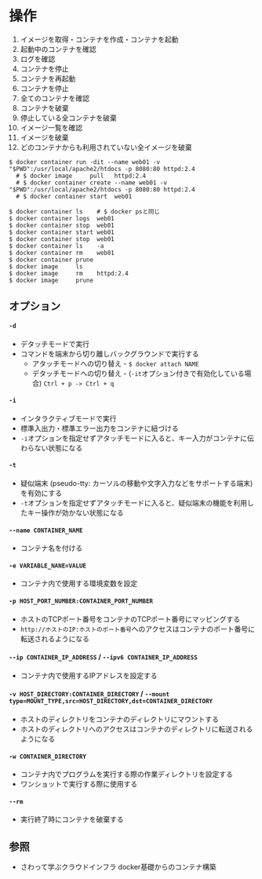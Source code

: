 # 操作
1. イメージを取得・コンテナを作成・コンテナを起動
2. 起動中のコンテナを確認
3. ログを確認
4. コンテナを停止
5. コンテナを再起動
6. コンテナを停止
7. 全てのコンテナを確認
8. コンテナを破棄
9. 停止している全コンテナを破棄
10. イメージ一覧を確認
11. イメージを破棄
12. どのコンテナからも利用されていない全イメージを破棄

```
$ docker container run -dit --name web01 -v "$PWD":/usr/local/apache2/htdocs -p 8080:80 httpd:2.4
  # $ docker image     pull   httpd:2.4
  # $ docker container create --name web01 -v "$PWD":/usr/local/apache2/htdocs -p 8080:80 httpd:2.4
  # $ docker container start  web01

$ docker container ls    # $ docker psと同じ
$ docker container logs  web01
$ docker container stop  web01
$ docker container start web01
$ docker container stop  web01
$ docker container ls    -a
$ docker container rm    web01
$ docker container prune
$ docker image     ls
$ docker image     rm    httpd:2.4
$ docker image     prune
```

## オプション
#### `-d`
- デタッチモードで実行
- コマンドを端末から切り離しバックグラウンドで実行する
  - アタッチモードへの切り替え - `$ docker attach NAME`
  - デタッチモードへの切り替え - (`-it`オプション付きで有効化している場合) `Ctrl + p -> Ctrl + q`

#### `-i`
- インタラクティブモードで実行
- 標準入出力・標準エラー出力をコンテナに紐づける
- `-i`オプションを指定せずアタッチモードに入ると、キー入力がコンテナに伝わらない状態になる

#### `-t`
- 疑似端末 (pseudo-tty: カーソルの移動や文字入力などをサポートする端末) を有効にする
- `-t`オプションを指定せずアタッチモードに入ると、疑似端末の機能を利用したキー操作が効かない状態になる

#### `--name CONTAINER_NAME`
- コンテナ名を付ける

#### `-e VARIABLE_NANE=VALUE`
- コンテナ内で使用する環境変数を設定

#### `-p HOST_PORT_NUMBER:CONTAINER_PORT_NUMBER`
- ホストのTCPポート番号をコンテナのTCPポート番号にマッピングする
- `http://ホストのIP:ホストのポート番号`へのアクセスはコンテナのポート番号に転送されるようになる

#### `--ip CONTAINER_IP_ADDRESS` / `--ipv6 CONTAINER_IP_ADDRESS`
- コンテナ内で使用するIPアドレスを設定する

#### `-v HOST_DIRECTORY:CONTAINER_DIRECTORY` / `--mount type=MOUNT_TYPE,src=HOST_DIRECTORY,dst=CONTAINER_DIRECTORY`
- ホストのディレクトリをコンテナのディレクトリにマウントする
- ホストのディレクトリへのアクセスはコンテナのディレクトリに転送されるようになる

#### `-w CONTAINER_DIRECTORY`
- コンテナ内でプログラムを実行する際の作業ディレクトリを設定する
- ワンショットで実行する際に使用する

#### `--rm`
- 実行終了時にコンテナを破棄する

## 参照
- さわって学ぶクラウドインフラ docker基礎からのコンテナ構築
